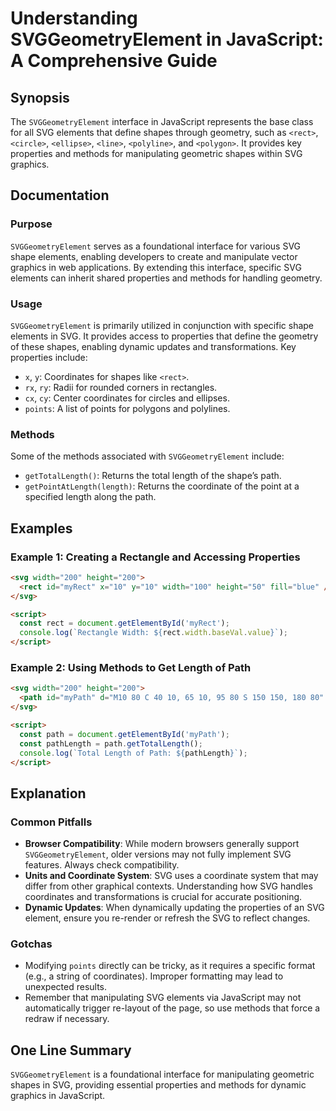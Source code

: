 <!--
Meta Description: # Understanding SVGGeometryElement in JavaScript: A Comprehensive Guide ## Synopsis The `SVGGeometryElement` interface in JavaScript represents the ba...
Meta Keywords: svg, svggeometryelement, properties, methods, path
-->

# Understanding SVGGeometryElement in JavaScript: A Comprehensive Guide

## Synopsis
The `SVGGeometryElement` interface in JavaScript represents the base class for all SVG elements that define shapes through geometry, such as `<rect>`, `<circle>`, `<ellipse>`, `<line>`, `<polyline>`, and `<polygon>`. It provides key properties and methods for manipulating geometric shapes within SVG graphics.

## Documentation

### Purpose
`SVGGeometryElement` serves as a foundational interface for various SVG shape elements, enabling developers to create and manipulate vector graphics in web applications. By extending this interface, specific SVG elements can inherit shared properties and methods for handling geometry.

### Usage
`SVGGeometryElement` is primarily utilized in conjunction with specific shape elements in SVG. It provides access to properties that define the geometry of these shapes, enabling dynamic updates and transformations. Key properties include:

- `x`, `y`: Coordinates for shapes like `<rect>`.
- `rx`, `ry`: Radii for rounded corners in rectangles.
- `cx`, `cy`: Center coordinates for circles and ellipses.
- `points`: A list of points for polygons and polylines.

### Methods
Some of the methods associated with `SVGGeometryElement` include:
- `getTotalLength()`: Returns the total length of the shape’s path.
- `getPointAtLength(length)`: Returns the coordinate of the point at a specified length along the path.

## Examples

### Example 1: Creating a Rectangle and Accessing Properties
```html
<svg width="200" height="200">
  <rect id="myRect" x="10" y="10" width="100" height="50" fill="blue" />
</svg>

<script>
  const rect = document.getElementById('myRect');
  console.log(`Rectangle Width: ${rect.width.baseVal.value}`);
</script>
```

### Example 2: Using Methods to Get Length of Path
```html
<svg width="200" height="200">
  <path id="myPath" d="M10 80 C 40 10, 65 10, 95 80 S 150 150, 180 80" stroke="black" fill="transparent"/>
</svg>

<script>
  const path = document.getElementById('myPath');
  const pathLength = path.getTotalLength();
  console.log(`Total Length of Path: ${pathLength}`);
</script>
```

## Explanation

### Common Pitfalls
- **Browser Compatibility**: While modern browsers generally support `SVGGeometryElement`, older versions may not fully implement SVG features. Always check compatibility.
- **Units and Coordinate System**: SVG uses a coordinate system that may differ from other graphical contexts. Understanding how SVG handles coordinates and transformations is crucial for accurate positioning.
- **Dynamic Updates**: When dynamically updating the properties of an SVG element, ensure you re-render or refresh the SVG to reflect changes.

### Gotchas
- Modifying `points` directly can be tricky, as it requires a specific format (e.g., a string of coordinates). Improper formatting may lead to unexpected results.
- Remember that manipulating SVG elements via JavaScript may not automatically trigger re-layout of the page, so use methods that force a redraw if necessary.

## One Line Summary
`SVGGeometryElement` is a foundational interface for manipulating geometric shapes in SVG, providing essential properties and methods for dynamic graphics in JavaScript.
